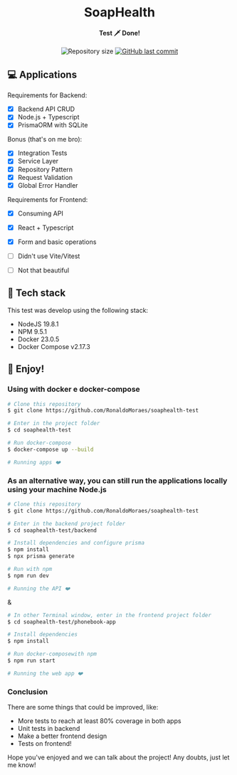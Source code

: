 <h1 align="center">
    SoapHealth
</h1>

<h4 align="center"> 
	Test 🗡️ Done!
</h4>
<p align="center">	
	
  <img alt="Repository size" src="https://img.shields.io/github/repo-size/RonaldoMoraes/soaphealth-test">
    
  
  <a href="https://github.com/RonaldoMoraes/soaphealth-test/commits/main">
    <img alt="GitHub last commit" src="https://img.shields.io/github/last-commit/RonaldoMoraes/soaphealth-test">
  </a>

  <a>

</p>

## 💻 Applications

Requirements for Backend: 
- [x] Backend API CRUD
- [x] Node.js + Typescript
- [x] PrismaORM with SQLite

Bonus (that's on me bro): 
- [x] Integration Tests
- [x] Service Layer
- [x] Repository Pattern
- [x] Request Validation
- [x] Global Error Handler

Requirements for Frontend: 
- [x] Consuming API
- [x] React + Typescript
- [x] Form and basic operations
- [ ] Didn't use Vite/Vitest
- [ ] Not that beautiful


## :rocket: Tech stack

This test was develop using the following stack:

- NodeJS 19.8.1
- NPM 9.5.1
- Docker 23.0.5
- Docker Compose v2.17.3

## :hugs: Enjoy!

### Using with docker e docker-compose

```bash
# Clone this repository
$ git clone https://github.com/RonaldoMoraes/soaphealth-test

# Enter in the project folder
$ cd soaphealth-test

# Run docker-compose
$ docker-compose up --build

# Running apps ❤️
```

### As an alternative way, you can still run the applications locally using your machine Node.js

```bash
# Clone this repository
$ git clone https://github.com/RonaldoMoraes/soaphealth-test

# Enter in the backend project folder
$ cd soaphealth-test/backend

# Install dependencies and configure prisma
$ npm install
$ npx prisma generate

# Run with npm
$ npm run dev

# Running the API ❤️
```
&
```bash
# In other Terminal window, enter in the frontend project folder
$ cd soaphealth-test/phonebook-app

# Install dependencies
$ npm install

# Run docker-composewith npm
$ npm run start

# Running the web app ❤️
```

### Conclusion

There are some things that could be improved, like:
- More tests to reach at least 80% coverage in both apps
- Unit tests in backend
- Make a better frontend design
- Tests on frontend!

Hope you've enjoyed and we can talk about the project! Any doubts, just let me know!